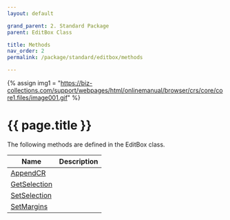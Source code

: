 ```yaml
---
layout: default

grand_parent: 2. Standard Package
parent: EditBox Class

title: Methods
nav_order: 2
permalink: /package/standard/editbox/methods

---
```

{% assign img1 = "https://biz-collections.com/support/webpages/html/onlinemanual/browser/crs/core/core1.files/image001.gif" %}


# {{ page.title }}

The following methods are defined in the EditBox class.

|Name       |  Description |
|----------	|--------------|
|[AppendCR](/package/standard/editbox/methods/AppendCR)       | |
|[GetSelection](/package/standard/editbox/methods/GetSelection)       | |
|[SetSelection](/package/standard/editbox/methods/SetSelection)       | |
|[SetMargins](/package/standard/editbox/methods/SetMargins)       | |